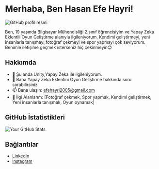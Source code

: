# Merhaba, Ben Hasan Efe Hayri!

![GitHub profil resmi](https://avatars.githubusercontent.com/Hasan-Efe-Hayri)

Ben, 19 yaşında Bilgisayar Mühendisliği 2.sınıf öğrencisiyim ve Yapay Zeka Eklentili Oyun Geliştirme alanıyla ilgileniyorum. Kendimi geliştirmeyi, yeni insanlarla tanışmayı,fotoğraf çekmeyi ve spor yapmayı çok seviyorum. Benimle iletişime geçmek isterseniz hiç çekinmeyin😊

## Hakkımda
- 🌱 Şu anda Unity,Yapay Zeka ile ilgileniyorum.
- 💬 Bana Yapay Zeka Eklentini Oyun Geliştirme hakkında soru sorabilirsiniz
- 📫 Bana ulaşın: efehayri2005@gmail.com
- 📝 İlgi Alanlarım: [Fotoğraf çekmek, Spor yapmak, Kendimi geliştirmek, Yeni insanlarla tanışmak, Oyun oynamak]

## GitHub İstatistikleri
![Your GitHub Stats](https://github-readme-stats.vercel.app/api?username=your-username&show_icons=true)

## Bağlantılar
- [LinkedIn](www.linkedin.com/in/efe-hayri-9555b52a6)
- [İnstagram](https://www.instagram.com/efe.hayri.100/profilecard/?igsh=MXc5Y3NmMjVlbm10eg==)
